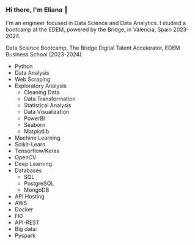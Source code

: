 ### Hi there, I'm Eliana 👋

I'm an engineer focused in Data Science and Data Analytics. I studied a bootcamp at the EDEM, powered by the Bridge, in Valencia, Spain 2023-2024. 

Data Science Bootcamp, The Bridge Digital Talent Accelerator, EDEM Business School (2023-2024).

- Python
- Data Analysis
- Web Scraping
- Exploratory Analysis
  - Cleaning Data
  - Data Transformation
  - Statistical Analysis
  - Data Visualization
  - PowerBI
  - Seaborn
  - Matplotlib
- Machine Learning
- Scikit-Learn
- Tensorflow/Keras
- OpenCV
- Deep Learning
- Databases
  - SQL
  - PostgreSQL
  - MongoDB
- API Hosting
- AWS
- Docker
- Fl0
- API-REST
- Big data:
- Pyspark


<!--
**ElinaPaint/ElinaPaint** is a ✨ _special_ ✨ repository because its `README.md` (this file) appears on your GitHub profile.

Here are some ideas to get you started:

- 🔭 I’m currently working on ...
- 🌱 I’m currently learning ...
- 👯 I’m looking to collaborate on ...
- 🤔 I’m looking for help with ...
- 💬 Ask me about ...
- 📫 How to reach me: ...
- 😄 Pronouns: ...
- ⚡ Fun fact: ...
-->
